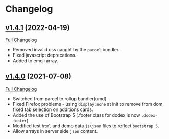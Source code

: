 # Changelog

## [v1.4.1](https://github.com/DaveO-Home/dodex/tree/v1.4.1) (2022-04-19)

[Full Changelog](https://github.com/DaveO-Home/dodex/compare/v1.4.0...v1.4.1)

* Removed invalid css caught by the `parcel` bundler.
* Fixed javascript deprecations.
* Added to emoji array.

## [v1.4.0](https://github.com/DaveO-Home/dodex/tree/v1.4.0) (2021-07-08)

[Full Changelog](https://github.com/DaveO-Home/dodex/compare/ee88c17d00e543d7beeea89a5f0440fa5012b4f6...v1.4.0)

* Switched from parcel to rollup bundler(umd).
* Fixed Firefox problems - using `display:none` at init to remove from dom, fixed tab selection on additions cards.
* Added the use of Bootstrap 5 (.footer class for dodex is now `.dodex-footer`)
* Modified test `html` and demo data `js\json` files to reflect `bootstrap 5`.
* Allow arrays in server side `json` content.
